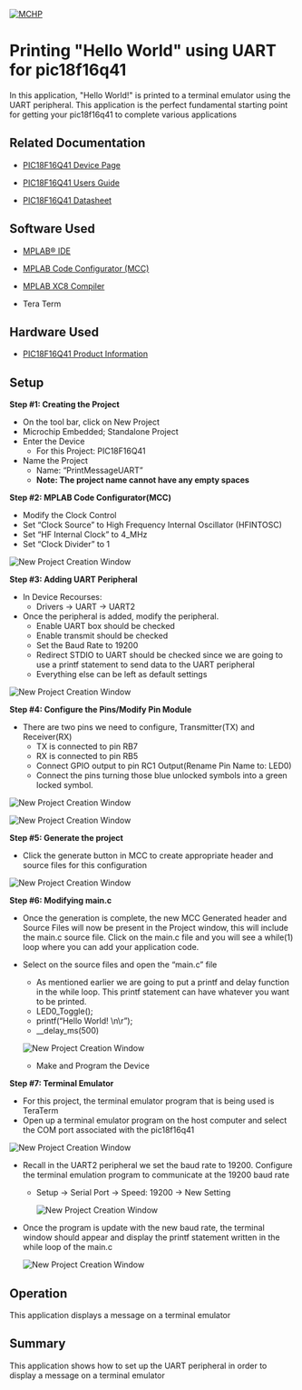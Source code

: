 
[![MCHP](images/microchip.png)](https://www.microchip.com)

# Printing "Hello World" using UART for pic18f16q41
 In this application, "Hello World!" is printed to a terminal emulator using the UART peripheral. This application is the perfect fundamental starting point for getting your pic18f16q41 to complete various applications


## Related Documentation

* [PIC18F16Q41 Device Page](https://www.microchip.com/wwwproducts/en/PIC18F16Q41)

* [PIC18F16Q41 Users Guide](https://ww1.microchip.com/downloads/en/DeviceDoc/PIC18F16Q41-Curiosity-Nano-Hardware-User-Guide-DS50003048A.pdf)

* [PIC18F16Q41 Datasheet](https://ww1.microchip.com/downloads/en/DeviceDoc/PIC18F06-16Q41-DataSheet-40002214C.pdf)


## Software Used

* [MPLAB® IDE](https://www.microchip.com/en-us/development-tools-tools-and-software/mplab-x-ide)
* [MPLAB Code Configurator (MCC)](https://www.microchip.com/mplab/mplab-code-configurator)
* [MPLAB XC8 Compiler](https://www.microchip.com/en-us/development-tools-tools-and-software/mplab-xc-compilers)

* Tera Term


## Hardware Used

* [PIC18F16Q41 Product Information](https://www.microchip.com/wwwproducts/en/PIC18F16Q41)

## Setup

**Step #1: Creating the Project**
+ On the tool bar, click on New Project
+ Microchip Embedded; Standalone Project
+ Enter the Device
  + For this Project: PIC18F16Q41
+ Name the Project
  + Name: “PrintMessageUART”
  + **Note: The project name cannot have any empty spaces**


**Step #2: MPLAB Code Configurator(MCC)**

+	Modify the Clock Control
  +	Set “Clock Source” to High Frequency Internal Oscillator (HFINTOSC)
  + Set “HF Internal Clock” to 4_MHz
  + Set “Clock Divider” to 1

  ![New Project Creation Window](images/Picture1.PNG)


**Step #3: Adding UART Peripheral**

+ In Device Recourses:
  + Drivers &rarr; UART &rarr; UART2
+ Once the peripheral is added, modify the peripheral.
  +	Enable UART box should be checked
  + Enable transmit should be checked
  + Set the Baud Rate to 19200
  +	Redirect STDIO to UART should be checked since we are going to use a printf statement to send data to the UART peripheral
  + Everything else can be left as default settings

![New Project Creation Window](images/Picture2.PNG)


  **Step #4: Configure the Pins/Modify Pin Module**
  + There are two pins we need to configure, Transmitter(TX) and Receiver(RX)
    + TX is connected to pin RB7
    + RX is connected to pin RB5
    + Connect GPIO output to pin RC1 Output(Rename Pin Name to: LED0)
    +	Connect the pins turning those blue unlocked symbols into a green locked symbol.

![New Project Creation Window](images/Picture3.PNG)

![New Project Creation Window](images/Picture4.PNG)


  **Step #5: Generate the project**
  + Click the generate button in MCC to create appropriate header and source files for this configuration

![New Project Creation Window](images/Picture5.PNG)


  **Step #6: Modifying main.c**
  + Once the generation is complete, the new MCC Generated header and Source Files will now be present in the Project window, this will include the main.c source file. Click on the main.c file and you will see a while(1) loop where you can add your application code.
  + Select on the source files and open the “main.c” file
    +	As mentioned earlier we are going to put a printf and delay function in the while loop. This printf statement can have whatever you want to be printed.
      + LED0_Toggle();
      +	printf(“Hello World! \n\r”);
      + __delay_ms(500)

      ![New Project Creation Window](images/Picture6.PNG)

      + Make and Program the Device


  **Step #7: Terminal Emulator**

  + For this project, the terminal emulator program that is being used is TeraTerm
  + Open up a terminal emulator program on the host computer and select the COM port associated with the pic18f16q41

 ![New Project Creation Window](images/Picture10.PNG)

  + Recall in the UART2 peripheral we set the baud rate to 19200. Configure the terminal emulation program to communicate at the 19200 baud rate
    + Setup &rarr; Serial Port &rarr; Speed: 19200 &rarr; New Setting

      ![New Project Creation Window](images/Picture8.1.PNG)

  + Once the program is update with the new baud rate, the terminal window should appear and display the printf statement written in the while loop of the main.c

    ![New Project Creation Window](images/Picture9.png)

## Operation

This application displays a message on a terminal emulator

## Summary

This application shows how to set up the UART peripheral in order to display a message on a terminal emulator
